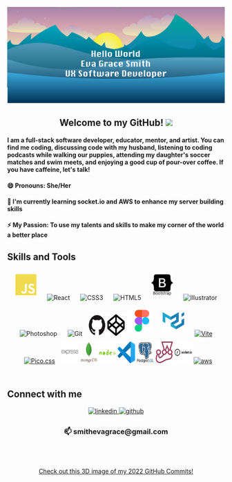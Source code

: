 [![MasterHead](img/githubEvaGrace.jpg)](https://github.com/EvaGraceSmith/EvaGraceSmith.git)

<!-- ### Hi there, I'm Eva Grace!  -->
<h2 align="center">Welcome to my GitHub! <img src="https://raw.githubusercontent.com/MartinHeinz/MartinHeinz/master/wave.gif" width="30px"></h2>

#### I am a full-stack software developer, educator, mentor, and artist. You can find me coding, discussing code with my husband, listening to coding podcasts while walking our puppies, attending my daughter's soccer matches and swim meets, and enjoying a good cup of pour-over coffee. If you have caffeine, let's talk! 

#### 😄 Pronouns: She/Her

#### 🌱 I'm currently learning socket.io and AWS to enhance my server building skills 

#### ⚡ My Passion: To use my talents and skills to make my corner of the world a better place

<!-- #### 💻 Check out these two Web Pages that I built and am most proud of:

     <h2>Holiday Helpers</h2>
<a href="https://holidayhelpers.github.io/holiday-helpers" target="_blank" rel="noreferrer">
     <h2>Odd Duck</h2>
     <a href="https://evagracesmith.github.io/odd-duck" target="_blank" rel="noreferrer"> -->

<!-- [Dev Portfolio](https://.github.io/) || [Artist Site](https://www..com/) -->

## Skills and Tools  

<div align="center">  
<img style="margin: 10px" src="https://raw.githubusercontent.com/devicons/devicon/master/icons/javascript/javascript-plain.svg" alt="JavaScript" height="50" />  
<img style="margin: 10px" src="https://profilinator.rishav.dev/skills-assets/react-original-wordmark.svg" alt="React" height="50" />
<img style="margin: 10px" src="https://profilinator.rishav.dev/skills-assets/css3-original-wordmark.svg" alt="CSS3" height="50" />  
<img style="margin: 10px" src="https://profilinator.rishav.dev/skills-assets/html5-original-wordmark.svg" alt="HTML5" height="50" />  
<img style="margin: 10px" src="https://raw.githubusercontent.com/devicons/devicon/master/icons/bootstrap/bootstrap-plain-wordmark.svg" alt="Bootstrap" height="50" />  
<!-- <img style="margin: 10px" src="https://profilinator.rishav.dev/skills-assets/csharp-original.svg" alt="C#" height="50" />   -->
<!-- <img style="margin: 10px" src="https://profilinator.rishav.dev/skills-assets/dot-net-original-wordmark.svg" alt=".NET" height="50" />   -->
<!-- <img style="margin: 10px" src="https://profilinator.rishav.dev/skills-assets/java-original-wordmark.svg" alt="Java" height="50" />   -->
<!-- <img style="margin: 10px" src="https://profilinator.rishav.dev/skills-assets/kotlinlang-icon.svg" alt="Kotlin" height="50" />   -->
<!-- <img style="margin: 10px" src="https://profilinator.rishav.dev/skills-assets/android-original-wordmark.svg" alt="Android" height="50" />   -->
<img style="margin: 10px" src="https://profilinator.rishav.dev/skills-assets/adobe_illustrator-icon.svg" alt="Illustrator" height="50" />  
<img style="margin: 10px" src="https://profilinator.rishav.dev/skills-assets/photoshop-plain.svg" alt="Photoshop" height="50" />  
<img style="margin: 10px" src="https://profilinator.rishav.dev/skills-assets/git-scm-icon.svg" alt="Git" height="50" />  
      <a href="https://www.github.com/" target="_blank" rel="noreferrer">
   <img src="https://raw.githubusercontent.com/devicons/devicon/master/icons/github/github-original.svg" alt="github" width="40" height="50"/></a>
    <a href="https://www.codepen.com/" target="_blank" rel="noreferrer">
   <img src="https://raw.githubusercontent.com/devicons/devicon/master/icons/codepen/codepen-plain.svg" alt="codepen" width="40" height="50"/></a>
   <a href="https://www.figma.com/" target="_blank" rel="noreferrer">
   <img style="margin: 10px" src="https://raw.githubusercontent.com/devicons/devicon/master/icons/figma/figma-original.svg" alt="Figma" height="50" /></a>
<a href="https://mui.com/" target="_blank" rel="noreferrer">
<img style="margin: 10px" src="https://raw.githubusercontent.com/devicons/devicon/master/icons/materialui/materialui-original.svg" alt="Material UI" height="50" /></a>
<a href="https://vitejs.dev/" target="_blank" rel="noreferrer">
<img style="margin: 10px" src="https://vitejs.dev/logo.svg" alt="Vite" height="50" /></a>
<a href="https://picocss.com/" target="_blank" rel="noreferrer">
<img style="margin: 10px" src="https://picocss.com/img/logo.svg" alt="Pico.css" height="50" /></a>
   <a href="https://expressjs.com" target="_blank" rel="noreferrer">
   <img src="https://raw.githubusercontent.com/devicons/devicon/master/icons/express/express-original-wordmark.svg" alt="express" width="40" height="50"/></a>
   <a href="https://www.mongodb.com/" target="_blank" rel="noreferrer">
   <img src="https://raw.githubusercontent.com/devicons/devicon/master/icons/mongodb/mongodb-original-wordmark.svg" alt="mongodb" width="40" height="50"/></a>
    <a href="https://www.nodejs.org/" target="_blank" rel="noreferrer">
<img src="https://raw.githubusercontent.com/devicons/devicon/master/icons/nodejs/nodejs-plain-wordmark.svg" alt="node.js" width="40" height="50"/></a>
    <a href="https://code.visualstudio.com/" target="_blank" rel="noreferrer">
<img src="https://raw.githubusercontent.com/devicons/devicon/master/icons/vscode/vscode-original.svg" alt="vscode" width="40" height="50"/></a>
    <a href="https://www.postgresql.org/" target="_blank" rel="noreferrer">
<img src="https://raw.githubusercontent.com/devicons/devicon/master/icons/postgresql/postgresql-original-wordmark.svg" alt="postgresql" width="40" height="50"/></a>
    <a href="https://jestjs.io/" target="_blank" rel="noreferrer">
<img src="https://raw.githubusercontent.com/devicons/devicon/master/icons/jest/jest-plain.svg" alt="jest" width="40" height="50"/></a>
    <a href="https://socket.io/" target="_blank" rel="noreferrer">
<img src="https://raw.githubusercontent.com/devicons/devicon/master/icons/socketio/socketio-original-wordmark.svg" alt="socketio" width="40" height="50"/></a>
    <a href="https://aws.amazon.com/" target="_blank" rel="noreferrer">
<img src="https://d3c9ouasuy8pg6.cloudfront.net/dist/images/aws-logo-light_2a8d69e93c95850234f1c278e70f7ddb.png" alt="aws" width="50" height="40"/></a>

<!-- <a href="https://trello.com/" target="_blank" rel="noreferrer">
<img src="https://github.com/devicons/devicon/blob/master/icons/trello/trello-plain.svg" alt="trello" width="40" height="50"/></a> -->


</div>  

<br/>  

## Connect with me  

<div align="center"><a href="https://www.linkedin.com/in/eva-grace-smith-99661125b/" target="_blank">
<img src=https://img.shields.io/badge/linkedin-%231E77B5.svg?&style=for-the-badge&logo=linkedin&logoColor=white alt=linkedin style="margin-bottom: 5px;" />
</a>  
<a href="https://github.com/EvaGraceSmith" target="_blank">
<img src=https://img.shields.io/badge/github-%2324292e.svg?&style=for-the-badge&logo=github&logoColor=white alt=github style="margin-bottom: 5px;" />
</a>
 <h3 align="center">📫 smithevagrace@gmail.com </h3>
<br>
<br>
<br>
<a href="https://skyline.github.com/evagracesmith/2022">Check out this 3D image of my 2022 GitHub Commits!</a>

<!--
**EvaGraceSmith/EvaGraceSmith** is a ✨ _special_ ✨ repository because its `README.md` (this file) appears on your GitHub profile.

Here are some ideas to get you started:

- 🔭 I’m currently working on ...
- 🌱 I’m currently learning ...
- 👯 I’m looking to collaborate on ...
- 🤔 I’m looking for help with ...
- 💬 Ask me about ...
- 📫 How to reach me: ...
- 😄 Pronouns: ...
- ⚡ Fun fact: ...
-->
